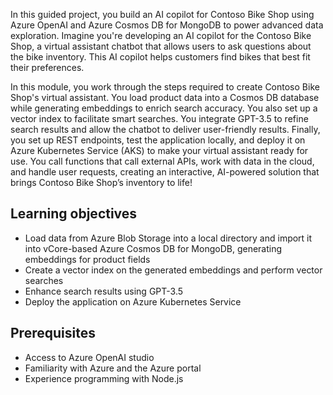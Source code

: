 In this guided project, you build an AI copilot for Contoso Bike Shop using Azure OpenAI and Azure Cosmos DB for MongoDB to power advanced data exploration. Imagine you're developing an AI copilot for the Contoso Bike Shop, a virtual assistant chatbot that allows users to ask questions about the bike inventory. This AI copilot helps customers find bikes that best fit their preferences.

In this module, you work through the steps required to create Contoso Bike Shop's virtual assistant. You load product data into a Cosmos DB database while generating embeddings to enrich search accuracy. You also set up a vector index to facilitate smart searches. You integrate GPT-3.5 to refine search results and allow the chatbot to deliver user-friendly results. Finally, you set up REST endpoints, test the application locally, and deploy it on Azure Kubernetes Service (AKS) to make your virtual assistant ready for use. You call functions that call external APIs, work with data in the cloud, and handle user requests, creating an interactive, AI-powered solution that brings Contoso Bike Shop’s inventory to life!

## Learning objectives

- Load data from Azure Blob Storage into a local directory and import it into vCore-based Azure Cosmos DB for MongoDB, generating embeddings for product fields
- Create a vector index on the generated embeddings and perform vector searches
- Enhance search results using GPT-3.5
- Deploy the application on Azure Kubernetes Service

## Prerequisites

- Access to Azure OpenAI studio
- Familiarity with Azure and the Azure portal
- Experience programming with Node.js